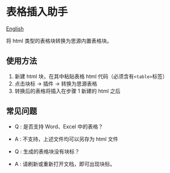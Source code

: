 # 表格插入助手

[English](./README.md)

将 html 类型的表格块转换为思源内置表格块。

## 使用方法

1. 新建 html 块，在其中粘贴表格 html 代码（必须含有`<table>`标签）
2. 点击块标 -> 插件 -> 转换为思源表格
3. 转换后的表格将插入在步骤 1 新建的 html 之后

## 常见问题

- Q : 是否支持 Word、Excel 中的表格？
- A : 不支持，上述文件均可以另存为 html 文件

- Q : 生成的表格块没有块标？
- A : 请刷新或重新打开文档，即可出现块标。
